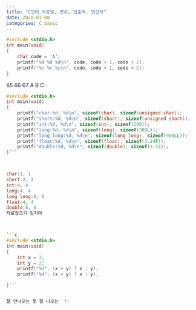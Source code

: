 ```yaml
---
title: "C언어_자료형, 변수, 입출력, 연산자"
date: 2020-01-08
categories: C_basic
---
```


```c
#include <stdio.h>
int main(void)
{
	char code = 'A';
	printf("%d %d %d\n", code, code + 1, code + 2);
	printf("%c %c %c\n", code, code + 1, code + 2);
}
```

65 66 67
A B C


```c
#include <stdio.h>
int main(void)
{
	printf("char:%d, %d\n", sizeof(char), sizeof(unsigned char));
	printf("short:%d, %d\n", sizeof(short), sizeof(unsigned short));
	printf("int:%d, %d\n", sizeof(int), sizeof(200));
	printf("long:%d, %d\n", sizeof(long), sizeof(300L));
	printf("long long:%d, %d\n", sizeof(long long), sizeof(900LL));
	printf("float:%d, %d\n", sizeof(float), sizeof(3.14F));
	printf("double:%d, %d\n", sizeof(double), sizeof(3.14));
}```



char:1, 1
short:2, 2
int:4, 4
long:4, 4
long long:8, 8
float:4, 4
double:8, 8
자료형크기 잊지마



```c
#include <stdio.h>
int main(void)
{
	int x = 3;
	int y = 2;
	printf("%d", (x > y) ? x : y);
	printf("%d", (x < y) ? x : y);

}```


잘 안나오는 듯 잘 나오는  ?:

